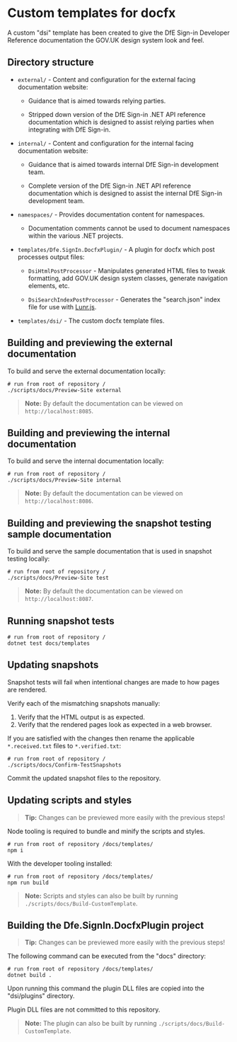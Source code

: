 # Custom templates for docfx

A custom "dsi" template has been created to give the DfE Sign-in Developer Reference documentation the GOV.UK design system look and feel.

## Directory structure

- `external/` - Content and configuration for the external facing documentation website:

  * Guidance that is aimed towards relying parties.

  * Stripped down version of the DfE Sign-in .NET API reference documentation which is designed to assist relying parties when integrating with DfE Sign-in.

- `internal/` - Content and configuration for the internal facing documentation website:

  * Guidance that is aimed towards internal DfE Sign-in development team.

  * Complete version of the DfE Sign-in .NET API reference documentation which is designed to assist the internal DfE Sign-in development team.

- `namespaces/` - Provides documentation content for namespaces.

  * Documentation comments cannot be used to document namespaces within the various .NET projects.

- `templates/Dfe.SignIn.DocfxPlugin/` - A plugin for docfx which post processes output files:

  * `DsiHtmlPostProcessor` - Manipulates generated HTML files to tweak formatting, add GOV.UK design system classes, generate navigation elements, etc.

  * `DsiSearchIndexPostProcessor` - Generates the "search.json" index file for use with [Lunr.js](https://lunrjs.com/).

- `templates/dsi/` - The custom docfx template files.

## Building and previewing the external documentation

To build and serve the external documentation locally:

```pwsh
# run from root of repository /
./scripts/docs/Preview-Site external
```

> **Note:** By default the documentation can be viewed on `http://localhost:8085`.

## Building and previewing the internal documentation

To build and serve the internal documentation locally:

```pwsh
# run from root of repository /
./scripts/docs/Preview-Site internal
```

> **Note:** By default the documentation can be viewed on `http://localhost:8086`.

## Building and previewing the snapshot testing sample documentation

To build and serve the sample documentation that is used in snapshot testing locally:

```pwsh
# run from root of repository /
./scripts/docs/Preview-Site test
```

> **Note:** By default the documentation can be viewed on `http://localhost:8087`.

## Running snapshot tests

```pwsh
# run from root of repository /
dotnet test docs/templates
```

## Updating snapshots

Snapshot tests will fail when intentional changes are made to how pages are rendered.

Verify each of the mismatching snapshots manually:
1. Verify that the HTML output is as expected.
2. Verify that the rendered pages look as expected in a web browser.

If you are satisfied with the changes then rename the applicable `*.received.txt` files to `*.verified.txt`:

```pwsh
# run from root of repository /
./scripts/docs/Confirm-TestSnapshots
```

Commit the updated snapshot files to the repository.

## Updating scripts and styles

> **Tip:** Changes can be previewed more easily with the previous steps!

Node tooling is required to bundle and minify the scripts and styles.

```pwsh
# run from root of repository /docs/templates/
npm i
```

With the developer tooling installed:

```pwsh
# run from root of repository /docs/templates/
npm run build
```

> **Note:** Scripts and styles can also be built by running `./scripts/docs/Build-CustomTemplate`.

## Building the Dfe.SignIn.DocfxPlugin project

> **Tip:** Changes can be previewed more easily with the previous steps!

The following command can be executed from the "docs" directory:

```pwsh
# run from root of repository /docs/templates/
dotnet build .
```

Upon running this command the plugin DLL files are copied into the "dsi/plugins" directory.

Plugin DLL files are not committed to this repository.

> **Note:** The plugin can also be built by running `./scripts/docs/Build-CustomTemplate`.
